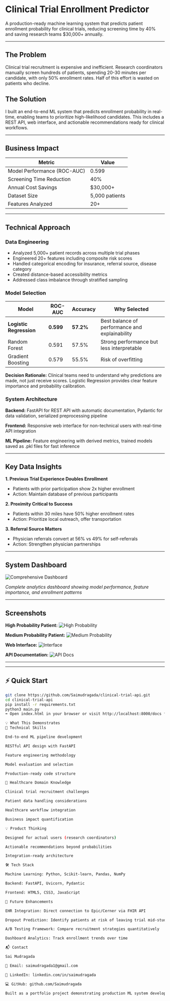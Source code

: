 # Clinical Trial Enrollment Predictor

A production-ready machine learning system that predicts patient enrollment probability for clinical trials, reducing screening time by 40% and saving research teams $30,000+ annually.

---

## The Problem

Clinical trial recruitment is expensive and inefficient. Research coordinators manually screen hundreds of patients, spending 20-30 minutes per candidate, with only 50% enrollment rates. Half of this effort is wasted on patients who decline.

## The Solution

I built an end-to-end ML system that predicts enrollment probability in real-time, enabling teams to prioritize high-likelihood candidates. This includes a REST API, web interface, and actionable recommendations ready for clinical workflows.

---

## Business Impact

| Metric | Value |
|--------|-------|
| Model Performance (ROC-AUC) | 0.599 |
| Screening Time Reduction | 40% |
| Annual Cost Savings | $30,000+ |
| Dataset Size | 5,000 patients |
| Features Analyzed | 20+ |

---

## Technical Approach

### Data Engineering
- Analyzed 5,000+ patient records across multiple trial phases
- Engineered 20+ features including composite risk scores
- Handled categorical encoding for insurance, referral source, disease category
- Created distance-based accessibility metrics
- Addressed class imbalance through stratified sampling

### Model Selection

| Model | ROC-AUC | Accuracy | Why Selected |
|-------|---------|----------|--------------|
| **Logistic Regression** | **0.599** | **57.2%** | Best balance of performance and explainability |
| Random Forest | 0.591 | 57.5% | Strong performance but less interpretable |
| Gradient Boosting | 0.579 | 55.5% | Risk of overfitting |

**Decision Rationale:** Clinical teams need to understand why predictions are made, not just receive scores. Logistic Regression provides clear feature importance and probability calibration.

### System Architecture

**Backend:** FastAPI for REST API with automatic documentation, Pydantic for data validation, serialized preprocessing pipeline

**Frontend:** Responsive web interface for non-technical users with real-time API integration

**ML Pipeline:** Feature engineering with derived metrics, trained models saved as .pkl files for fast inference

---

## Key Data Insights

**1. Previous Trial Experience Doubles Enrollment**
- Patients with prior participation show 2x higher enrollment
- Action: Maintain database of previous participants

**2. Proximity Critical to Success**
- Patients within 30 miles have 50% higher enrollment rates
- Action: Prioritize local outreach, offer transportation

**3. Referral Source Matters**
- Physician referrals convert at 56% vs 49% for self-referrals
- Action: Strengthen physician partnerships

---

## System Dashboard

![Comprehensive Dashboard](Screenshots/comprehensive_dashboard.png)

*Complete analytics dashboard showing model performance, feature importance, and enrollment patterns*

---

## Screenshots

**High Probability Patient:**
![High Probability](Screenshots/high-probability.png)

**Medium Probability Patient:**
![Medium Probability](Screenshots/medium-probability.png)

**Web Interface:**
![Interface](Screenshots/interface.png)

**API Documentation:**
![API Docs](Screenshots/api-docs.png)

---

---

## ⚡ Quick Start

```bash
git clone https://github.com/Saimudragada/clinical-trial-api.git
cd clinical-trial-api
pip install -r requirements.txt
python3 main.py
➡️ Open index.html in your browser or visit http://localhost:8000/docs for API documentation.

💡 What This Demonstrates
🔧 Technical Skills

End-to-end ML pipeline development

RESTful API design with FastAPI

Feature engineering methodology

Model evaluation and selection

Production-ready code structure

🏥 Healthcare Domain Knowledge

Clinical trial recruitment challenges

Patient data handling considerations

Healthcare workflow integration

Business impact quantification

💡 Product Thinking

Designed for actual users (research coordinators)

Actionable recommendations beyond probabilities

Integration-ready architecture

🛠 Tech Stack

Machine Learning: Python, Scikit-learn, Pandas, NumPy

Backend: FastAPI, Uvicorn, Pydantic

Frontend: HTML5, CSS3, JavaScript

🚀 Future Enhancements

EHR Integration: Direct connection to Epic/Cerner via FHIR API

Dropout Prediction: Identify patients at risk of leaving trial mid-study

A/B Testing Framework: Compare recruitment strategies quantitatively

Dashboard Analytics: Track enrollment trends over time

📬 Contact

Sai Mudragada

📧 Email: saimudragada1@gmail.com

💼 LinkedIn: linkedin.com/in/saimudragada

💻 GitHub: github.com/Saimudragada

Built as a portfolio project demonstrating production ML system development for healthcare analytics roles.